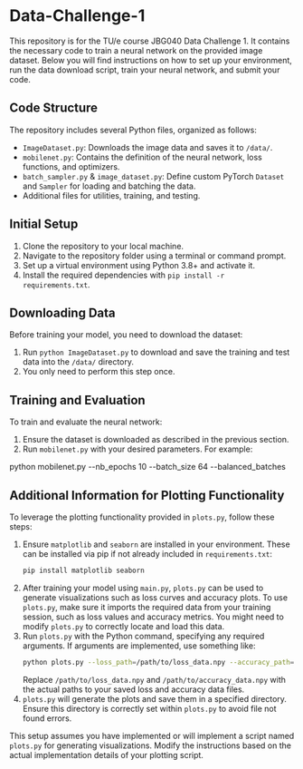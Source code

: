 # Data-Challenge-1

This repository is for the TU/e course JBG040 Data Challenge 1. It contains the necessary code to train a neural network on the provided image dataset. Below you will find instructions on how to set up your environment, run the data download script, train your neural network, and submit your code.

## Code Structure

The repository includes several Python files, organized as follows:

- `ImageDataset.py`: Downloads the image data and saves it to `/data/`.
- `mobilenet.py`: Contains the definition of the neural network, loss functions, and optimizers.
- `batch_sampler.py` & `image_dataset.py`: Define custom PyTorch `Dataset` and `Sampler` for loading and batching the data.
- Additional files for utilities, training, and testing.

## Initial Setup

1. Clone the repository to your local machine.
2. Navigate to the repository folder using a terminal or command prompt.
3. Set up a virtual environment using Python 3.8+ and activate it.
4. Install the required dependencies with `pip install -r requirements.txt`.

## Downloading Data

Before training your model, you need to download the dataset:

1. Run `python ImageDataset.py` to download and save the training and test data into the `/data/` directory.
2. You only need to perform this step once.

## Training and Evaluation

To train and evaluate the neural network:

1. Ensure the dataset is downloaded as described in the previous section.
2. Run `mobilenet.py` with your desired parameters. For example:

python mobilenet.py --nb_epochs 10 --batch_size 64 --balanced_batches

## Additional Information for Plotting Functionality

To leverage the plotting functionality provided in `plots.py`, follow these steps:

1. Ensure `matplotlib` and `seaborn` are installed in your environment. These can be installed via pip if not already included in `requirements.txt`:
    ```bash
    pip install matplotlib seaborn
    ```
2. After training your model using `main.py`, `plots.py` can be used to generate visualizations such as loss curves and accuracy plots. To use `plots.py`, make sure it imports the required data from your training session, such as loss values and accuracy metrics. You might need to modify `plots.py` to correctly locate and load this data.
3. Run `plots.py` with the Python command, specifying any required arguments. If arguments are implemented, use something like:
    ```bash
    python plots.py --loss_path=/path/to/loss_data.npy --accuracy_path=/path/to/accuracy_data.npy
    ```
    Replace `/path/to/loss_data.npy` and `/path/to/accuracy_data.npy` with the actual paths to your saved loss and accuracy data files.
4. `plots.py` will generate the plots and save them in a specified directory. Ensure this directory is correctly set within `plots.py` to avoid file not found errors.

This setup assumes you have implemented or will implement a script named `plots.py` for generating visualizations. Modify the instructions based on the actual implementation details of your plotting script.

